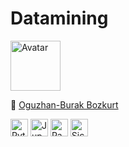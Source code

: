 # Datamining

<img src="https://avatars.githubusercontent.com/u/49121218?v=4" alt="Avatar" width="80"/>

📝 [Oguzhan-Burak Bozkurt](https://github.com/0xBuro)<br/>

<div>

[<img src="https://simpleicons.org/icons/python.svg" alt="Python" width="28"/>](https://www.python.org/)
[<img src="https://simpleicons.org/icons/jupyter.svg" alt="Jupyter" width="28"/>](https://jupyter.org/)
[<img src="https://simpleicons.org/icons/pandas.svg" alt="Pandas" width="28"/>](https://pandas.pydata.org/)
[<img src="https://simpleicons.org/icons/scikitlearn.svg" alt="Sickit-Learn" width="28"/>](https://scikit-learn.org)

</div>